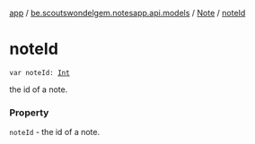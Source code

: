 [app](../../index.md) / [be.scoutswondelgem.notesapp.api.models](../index.md) / [Note](index.md) / [noteId](./note-id.md)

# noteId

`var noteId: `[`Int`](https://kotlinlang.org/api/latest/jvm/stdlib/kotlin/-int/index.html)

the id of a note.

### Property

`noteId` - the id of a note.